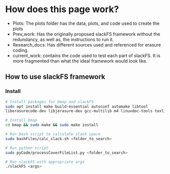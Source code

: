 # How does this page work?

- Plots: The plots folder has the data, plots, and code used to create the plots 
- Prev_work: Has the originally proposed slackFS framework without the
 redundancy, as well as, the instructions to run it.
- Research_docs: Has different sources used and referenced for erasure coding.
- current_work: contains the code used to test each part of slackFS. It is more
 fragmented than what the ideal framework would look like.

## How to use slackFS framework

### Install

``` bash
# Install packages for bmap and slackFS
sudo apt install make build-essential autoconf automake libtool 
liberasurecode-dev libjerasure-dev gcc-multilib m4 linuxdoc-tools texlive

# Install bmap
cd bmap && sudo make && sudo make install

# Run bash script to calculate slack space
sudo bashFiles/calc_slack.sh <folder_to_search>

# Run python script
sudo pyCode/processCoverFileList.py <folder_to_search>

# Run slackFS with appropriate args
./slackFS <args>
```
